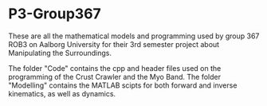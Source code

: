 # P3-Group367

These are all the mathematical models and programming used by group 367 ROB3 on Aalborg University for their 3rd semester project about Manipulating the Surroundings.

The folder "Code" contains the cpp and header files used on the programming of the Crust Crawler and the Myo Band.
The folder "Modelling" contains the MATLAB scipts for both forward and inverse kinematics, as well as dynamics.
